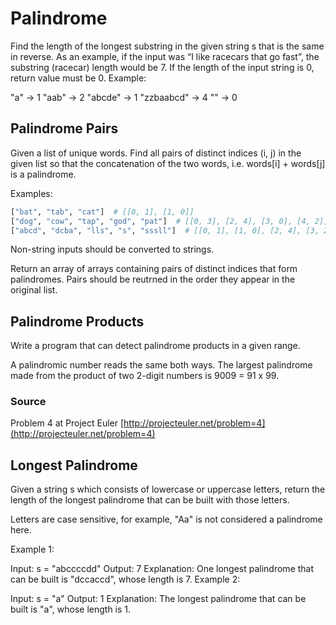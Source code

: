 # Palindrome

Find the length of the longest substring in the given string s that is the same in reverse. As an example, if the input
was “I like racecars that go fast”, the substring (racecar) length would be 7. If the length of the input string is 0,
return value must be 0. Example:

"a" -> 1
"aab" -> 2
"abcde" -> 1
"zzbaabcd" -> 4
"" -> 0

## Palindrome Pairs

Given a list of unique words. Find all pairs of distinct indices (i, j) in the given list so that the concatenation of
the two words, i.e. words[i] + words[j] is a palindrome.

Examples:

```python
["bat", "tab", "cat"]  # [[0, 1], [1, 0]]
["dog", "cow", "tap", "god", "pat"]  # [[0, 3], [2, 4], [3, 0], [4, 2]]
["abcd", "dcba", "lls", "s", "sssll"]  # [[0, 1], [1, 0], [2, 4], [3, 2]]
```

Non-string inputs should be converted to strings.

Return an array of arrays containing pairs of distinct indices that form palindromes. Pairs should be reutrned in the
order they appear in the original list.

## Palindrome Products

Write a program that can detect palindrome products in a given range.

A palindromic number reads the same both ways. The largest palindrome made from the product of two 2-digit numbers is
9009 = 91 x 99.

### Source

Problem 4 at Project Euler [http://projecteuler.net/problem=4](http://projecteuler.net/problem=4)

## Longest Palindrome

Given a string s which consists of lowercase or uppercase letters, return the length of the longest palindrome that can
be built with those letters.

Letters are case sensitive, for example, "Aa" is not considered a palindrome here.

Example 1:

Input: s = "abccccdd"
Output: 7
Explanation: One longest palindrome that can be built is "dccaccd", whose length is 7.
Example 2:

Input: s = "a"
Output: 1
Explanation: The longest palindrome that can be built is "a", whose length is 1.
